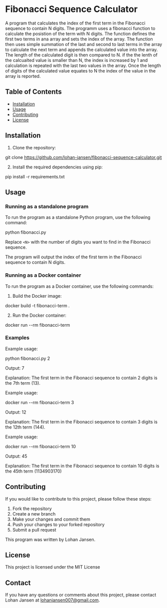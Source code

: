 # Fibonacci Sequence Calculator

A program that calculates the index of the first term in the Fibonacci sequence to contain N digits. The programm uses a fibonacci function to calculate the posistion of the term with N digits. The function defines the first two terms in ana array and sets the index of the array. The function then uses simple summation of the last and second to last terms in the array to calculate the next term and appends the calculated value into the array. The length of the calculated digit is then compared to N. if the the lenth of the calcualted value is smaller than N, the index is increased by 1 and calculation is repeated with the last two values in the array. Once the length of digits of the calculated value equates to N the index of the value in the array is reported.

## Table of Contents

- [Installation](#installation)
- [Usage](#usage)
- [Contributing](#contributing)
- [License](#license)

## Installation

1. Clone the repository:

git clone https://github.com/lohan-jansen/fibonacci-sequence-calculator.git


2. Install the required dependencies using pip:

pip install -r requirements.txt


## Usage

### Running as a standalone program

To run the program as a standalone Python program, use the following command:

python fibonacci.py <N>

Replace `<N>` with the number of digits you want to find in the Fibonacci sequence.

The program will output the index of the first term in the Fibonacci sequence to contain N digits.

### Running as a Docker container

To run the program as a Docker container, use the following commands:

1. Build the Docker image:

docker build -t fibonacci-term .

2. Run the Docker container:

docker run --rm fibonacci-term <N>

### Examples

Example usage:

python fibonacci.py 2

Output: 7

Explanation: The first term in the Fibonacci sequence to contain 2 digits is the 7th term (13).

Example usage:

docker run --rm fibonacci-term 3

Output: 12

Explanation: The first term in the Fibonacci sequence to contain 3 digits is the 12th term (144).

Example usage:

docker run --rm fibonacci-term 10

Output: 45

Explanation: The first term in the Fibonacci sequence to contain 10 digits is the 45th term (1134903170)

## Contributing

If you would like to contribute to this project, please follow these steps:

1. Fork the repository
2. Create a new branch
3. Make your changes and commit them
4. Push your changes to your forked repository
5. Submit a pull request

This program was written by Lohan Jansen.

## License

This project is licensed under the MIT License

## Contact

If you have any questions or comments about this project, please contact Lohan Jansen at lohanjansen007@gmail.com.
